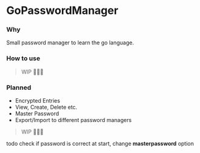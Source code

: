 # GoPasswordManager

### Why

Small password manager to learn the go language.

### How to use
> WIP 👷🏻‍♂️

### Planned

- Encrypted Entries
- View, Create, Delete etc.
- Master Password
- Export/Import to different password managers

> WIP 👷🏻‍♂️

todo
check if password is correct at start, change **masterpassword** option
